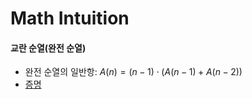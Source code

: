 # Math Intuition

#### 교란 순열(완전 순열)
- 완전 순열의 일반항: $A(n) = (n-1) \cdot (A(n-1) + A(n-2))$
- [증명](https://m.blog.naver.com/PostView.naver?isHttpsRedirect=true&blogId=sctivcrmnfe&logNo=220860830896)
